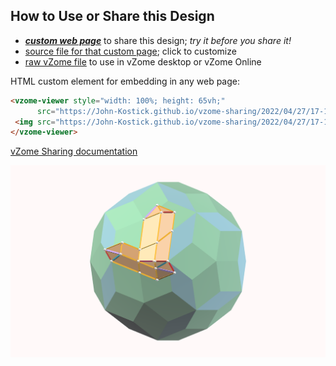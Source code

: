 
## How to Use or Share this Design

 - [***custom web page***][post] to share this design; *try it before you share it!*
 - [source file for that custom page][source]; click to customize
 - [raw vZome file][raw] to use in vZome desktop or vZome Online
 
 HTML custom element for embedding in any web page:
 ```html
<vzome-viewer style="width: 100%; height: 65vh;"
       src="https://John-Kostick.github.io/vzome-sharing/2022/04/27/17-13-39-Enneacon-+/Enneacon-+.vZome" >
  <img src="https://John-Kostick.github.io/vzome-sharing/2022/04/27/17-13-39-Enneacon-+/Enneacon-+.png" />
</vzome-viewer>
 ```

[vZome Sharing documentation](https://vzome.github.io/vzome/sharing.html#how-it-works)

![Image](<Enneacon-+.png>)


[post]: <https://John-Kostick.github.io/vzome-sharing/2022/04/27/Enneacon-+-17-13-39.html>
[source]: <https://github.com/John-Kostick/vzome-sharing/edit/main/_posts/2022-04-27-Enneacon-+-17-13-39.md>
[raw]: <https://raw.githubusercontent.com/John-Kostick/vzome-sharing/main/2022/04/27/17-13-39-Enneacon-+/Enneacon-+.vZome>